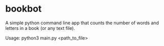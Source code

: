 # bookbot

A simple python command line app that counts the number of words and letters in a book (or any text file).

Usage: python3 main.py <path_to_file>